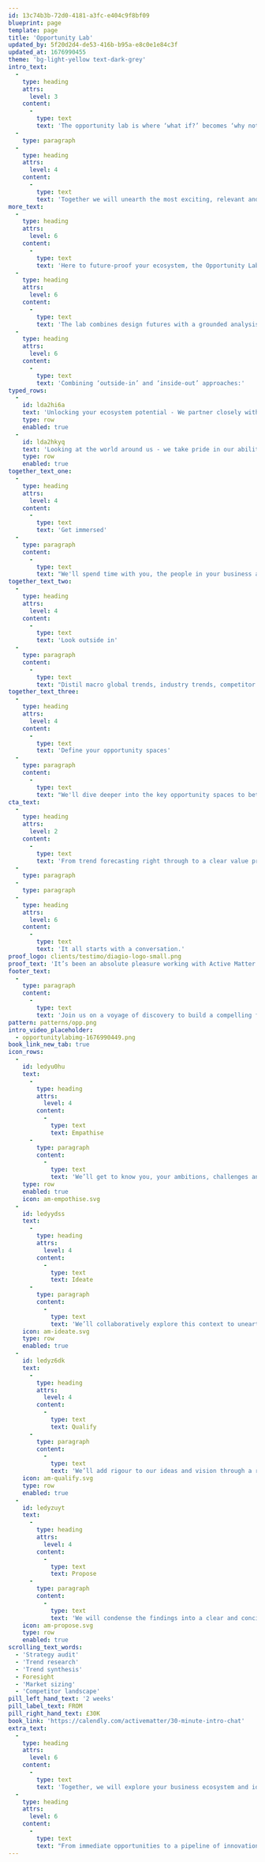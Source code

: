 ```yaml
---
id: 13c74b3b-72d0-4181-a3fc-e404c9f8bf09
blueprint: page
template: page
title: 'Opportunity Lab'
updated_by: 5f20d2d4-de53-416b-b95a-e8c0e1e84c3f
updated_at: 1676990455
theme: 'bg-light-yellow text-dark-grey'
intro_text:
  -
    type: heading
    attrs:
      level: 3
    content:
      -
        type: text
        text: 'The opportunity lab is where ‘what if?’ becomes ‘why not?’.'
  -
    type: paragraph
  -
    type: heading
    attrs:
      level: 4
    content:
      -
        type: text
        text: 'Together we will unearth the most exciting, relevant and fruitful ideas for your organisation; turn them into well-rounded and robust strategies and arm you with the tools to make great, long-term decisions.'
more_text:
  -
    type: heading
    attrs:
      level: 6
    content:
      -
        type: text
        text: 'Here to future-proof your ecosystem, the Opportunity Lab harnesses a mixture of qualitative and quantitative research and blends this with empathetic and creative thinking to highlight and qualify your immediate and future opportunities.'
  -
    type: heading
    attrs:
      level: 6
    content:
      -
        type: text
        text: 'The lab combines design futures with a grounded analysis of the current landscape to explore and qualify new markets, pre-emptively framing new propositions and innovations.'
  -
    type: heading
    attrs:
      level: 6
    content:
      -
        type: text
        text: 'Combining ‘outside-in’ and ‘inside-out’ approaches:'
typed_rows:
  -
    id: lda2hi6a
    text: 'Unlocking your ecosystem potential - We partner closely with you to understand your organisation, your vision, goals and purpose in order to best appreciate what drives you and your business.'
    type: row
    enabled: true
  -
    id: lda2hkyq
    text: 'Looking at the world around us - we take pride in our ability to scout future horizons, spot consumer, industry and macro trends and map prospective scenarios to revolutionise or revitalise your business.'
    type: row
    enabled: true
together_text_one:
  -
    type: heading
    attrs:
      level: 4
    content:
      -
        type: text
        text: 'Get immersed'
  -
    type: paragraph
    content:
      -
        type: text
        text: "We'll spend time with you, the people in your business and your data and customer insights to understand and document your vision, company assets and unique capabilities."
together_text_two:
  -
    type: heading
    attrs:
      level: 4
    content:
      -
        type: text
        text: 'Look outside in'
  -
    type: paragraph
    content:
      -
        type: text
        text: "Distil macro global trends, industry trends, competitor activity and innovator profiles. From here we'll map your opportunity spaces."
together_text_three:
  -
    type: heading
    attrs:
      level: 4
    content:
      -
        type: text
        text: 'Define your opportunity spaces'
  -
    type: paragraph
    content:
      -
        type: text
        text: "We'll dive deeper into the key opportunity spaces to better understand the market size and maturity, and layer in your existing assets and capabilities that you can leverage to move quickly."
cta_text:
  -
    type: heading
    attrs:
      level: 2
    content:
      -
        type: text
        text: 'From trend forecasting right through to a clear value proposition. The opportunity lab is a catalyst for proactive action, cutting through the fog of uncertainty, bringing rigour to ideation and sparking the strategies to transform businesses on a mission.'
  -
    type: paragraph
  -
    type: paragraph
  -
    type: heading
    attrs:
      level: 6
    content:
      -
        type: text
        text: 'It all starts with a conversation.'
proof_logo: clients/testimo/diagio-logo-small.png
proof_text: 'It’s been an absolute pleasure working with Active Matter. The professionalism in taking time to understand our business and requirements has been fantastic.'
footer_text:
  -
    type: paragraph
    content:
      -
        type: text
        text: 'Join us on a voyage of discovery to build a compelling future vision for your organisation.'
pattern: patterns/opp.png
intro_video_placeholder:
  - opportunitylabimg-1676990449.png
book_link_new_tab: true
icon_rows:
  -
    id: ledyu0hu
    text:
      -
        type: heading
        attrs:
          level: 4
        content:
          -
            type: text
            text: Empathise
      -
        type: paragraph
        content:
          -
            type: text
            text: 'We’ll get to know you, your ambitions, challenges and goals. We’ll also understand the macro and industry level trends effecting the present and future of your business.'
    type: row
    enabled: true
    icon: am-empothise.svg
  -
    id: ledyydss
    text:
      -
        type: heading
        attrs:
          level: 4
        content:
          -
            type: text
            text: Ideate
      -
        type: paragraph
        content:
          -
            type: text
            text: 'We’ll collaboratively explore this context to unearth new and exciting ideas that could revolutionise your business, market or industry. We’ll define these by priority and potential.'
    icon: am-ideate.svg
    type: row
    enabled: true
  -
    id: ledyz6dk
    text:
      -
        type: heading
        attrs:
          level: 4
        content:
          -
            type: text
            text: Qualify
      -
        type: paragraph
        content:
          -
            type: text
            text: 'We’ll add rigour to our ideas and vision through a range of market and design research methodologies which will highlight exactly where we should play and how we can win.'
    icon: am-qualify.svg
    type: row
    enabled: true
  -
    id: ledyzuyt
    text:
      -
        type: heading
        attrs:
          level: 4
        content:
          -
            type: text
            text: Propose
      -
        type: paragraph
        content:
          -
            type: text
            text: 'We will condense the findings into a clear and concise value proposition making sure you are armed with the right market intelligence and relevant strategy to launch successful products, services and experiences for your consumer.'
    icon: am-propose.svg
    type: row
    enabled: true
scrolling_text_words:
  - 'Strategy audit'
  - 'Trend research'
  - 'Trend synthesis'
  - Foresight
  - 'Market sizing'
  - 'Competitor landscape'
pill_left_hand_text: '2 weeks'
pill_label_text: FROM
pill_right_hand_text: £30K
book_link: 'https://calendly.com/activematter/30-minute-intro-chat'
extra_text:
  -
    type: heading
    attrs:
      level: 6
    content:
      -
        type: text
        text: 'Together, we will explore your business ecosystem and identify the opportunities you are uniquely positioned to address.'
  -
    type: heading
    attrs:
      level: 6
    content:
      -
        type: text
        text: "From immediate opportunities to a pipeline of innovation activity, the lab is the springboard for strategy and innovation.\_"
---
```

